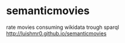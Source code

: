 # semanticmovies
rate movies consuming wikidata trough sparql
http://luishmr0.github.io/semanticmovies
